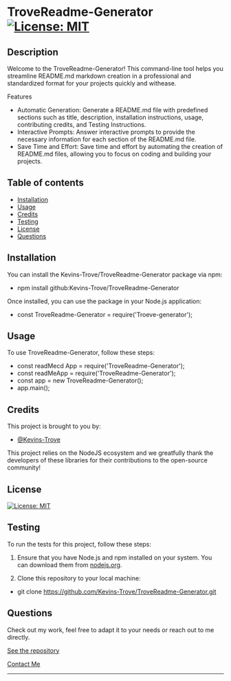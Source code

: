#  TroveReadme-Generator [![License: MIT](https://img.shields.io/badge/License-MIT-yellow.svg)](https://opensource.org/licenses/MIT)

## Description 
 Welcome to the TroveReadme-Generator! This command-line tool helps you streamline README.md markdown creation in a professional and standardized format for your projects quickly and withease.

Features
 - Automatic Generation: Generate a README.md file with predefined sections such as title, description, installation instructions, usage, contributing credits, and Testing Instructions.
 - Interactive Prompts: Answer interactive prompts to provide the necessary information for each section of the README.md file.
 - Save Time and Effort: Save time and effort by automating the creation of README.md files, allowing you to focus on coding and building your projects. 

## Table of contents 
- [Installation](#installation)
- [Usage](#usage)
- [Credits](#credits)
- [Testing](#testing)
- [License](#license)
- [Questions](#questions) 

## Installation 
 You can install the Kevins-Trove/TroveReadme-Generator package via npm:

 - npm install github:Kevins-Trove/TroveReadme-Generator

Once installed, you can use the package in your Node.js application:

 - const TroveReadme-Generator = require('Troeve-generator'); 

## Usage 
 To use TroveReadme-Generator, follow these steps:
 - const readMecd App = require('TroveReadme-Generator');
 - const readMeApp = require('TroveReadme-Generator');
 - const app = new TroveReadme-Generator();
 - app.main(); 

## Credits 
 This project is brought to you by:

- [@Kevins-Trove](https://github.com/Kevins-Trove)

This project relies on the NodeJS ecosystem and we greatfully thank the developers of these libraries for their contributions to the open-source community! 

## License 
 [![License: MIT](https://img.shields.io/badge/License-MIT-yellow.svg)](https://opensource.org/licenses/MIT) 

## Testing 
 To run the tests for this project, follow these steps:

1. Ensure that you have Node.js and npm installed on your system. You can download them from [nodejs.org](https://nodejs.org/).
   
2. Clone this repository to your local machine:
 - git clone https://github.com/Kevins-Trove/TroveReadme-Generator.git 

## Questions 

Check out my work, feel free to adapt it to your needs or reach out to me directly.

[See the repository](https://github.com/Kevins-Trove/TroveReadme-Generator.git)

[Contact Me](mailto:kevin@kevinstrove.com)

--- 
